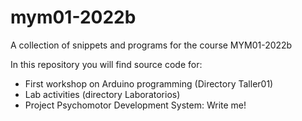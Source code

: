 # mym01-2022b
A collection of snippets and programs for the course MYM01-2022b

In this repository you will find source code for:
- First workshop on Arduino programming (Directory Taller01)
- Lab activities (directory Laboratorios)
- Project Psychomotor Development System: Write me!
